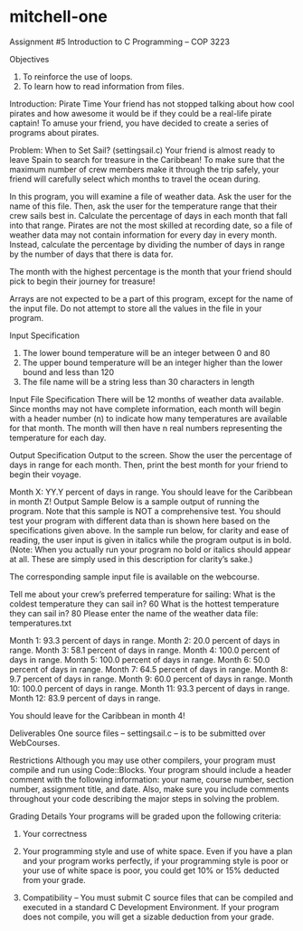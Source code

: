 # mitchell-one
Assignment #5
Introduction to C Programming – COP 3223

Objectives
1.  To reinforce the use of loops.
2.  To learn how to read information from files.

Introduction: Pirate Time
Your friend has not stopped talking about how cool pirates and how awesome it would be if they could be a real-life pirate captain! To amuse your friend, you have decided to create a series of programs about pirates. 

Problem: When to Set Sail? (settingsail.c)
Your friend is almost ready to leave Spain to search for treasure in the Caribbean!  To make sure that the maximum number of crew members make it through the trip safely, your friend will carefully select which months to travel the ocean during.

In this program, you will examine a file of weather data.  Ask the user for the name of this file.  Then, ask the user for the temperature range that their crew sails best in.  Calculate the percentage of days in each month that fall into that range.  Pirates are not the most skilled at recording date, so a file of weather data may not contain information for every day in every month. Instead, calculate the percentage by dividing the number of days in range by the number of days that there is data for.

The month with the highest percentage is the month that your friend should pick to begin their journey for treasure! 

Arrays are not expected to be a part of this program, except for the name of the input file. Do not attempt to store all the values in the file in your program.
 
Input Specification
1. The lower bound temperature will be an integer between 0 and 80
2. The upper bound temperature will be an integer higher than the lower bound and less than 120 
3. The file name will be a string less than 30 characters in length

Input File Specification
There will be 12 months of weather data available.  Since months may not have complete information, each month will begin with a header number (n) to indicate how many temperatures are available for that month.  The month will then have n real numbers representing the temperature for each day.

Output Specification
Output to the screen.  Show the user the percentage of days in range for each month.  Then, print the best month for your friend to begin their voyage.  

Month X: YY.Y percent of days in range.
You should leave for the Caribbean in month Z!
Output Sample
Below is a sample output of running the program. Note that this sample is NOT a comprehensive test. You should test your program with different data than is shown here based on the specifications given above. In the sample run below, for clarity and ease of reading, the user input is given in italics while the program output is in bold. (Note: When you actually run your program no bold or italics should appear at all. These are simply used in this description for clarity’s sake.)

The corresponding sample input file is available on the webcourse.  

Tell me about your crew’s preferred temperature for sailing:
What is the coldest temperature they can sail in?
60 
What is the hottest temperature they can sail in?
80 
Please enter the name of the weather data file: 
temperatures.txt 

Month 1: 93.3 percent of days in range.
Month 2: 20.0 percent of days in range.
Month 3: 58.1 percent of days in range.
Month 4: 100.0 percent of days in range.
Month 5: 100.0 percent of days in range.
Month 6: 50.0 percent of days in range.
Month 7: 64.5 percent of days in range.
Month 8: 9.7 percent of days in range.
Month 9: 60.0 percent of days in range.
Month 10: 100.0 percent of days in range.
Month 11: 93.3 percent of days in range.
Month 12: 83.9 percent of days in range.

You should leave for the Caribbean in month 4!

Deliverables
One source files – settingsail.c – is to be submitted over WebCourses.

Restrictions
Although you may use other compilers, your program must compile and run using Code::Blocks. Your program should include a header comment with the following information: your name, course number, section number, assignment title, and date. Also, make sure you include comments throughout your code describing the major steps in solving the problem.

Grading Details
Your programs will be graded upon the following criteria:

1) Your correctness

2) Your programming style and use of white space. Even if you have a plan and your program works perfectly, if your programming style is poor or your use of white space is poor, you could get 10% or 15% deducted from your grade.

3) Compatibility – You must submit C source files that can be compiled and executed in a standard C Development Environment.  If your program does not compile, you will get a sizable deduction from your grade.
